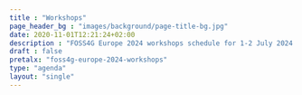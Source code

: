 ```yaml
---
title : "Workshops"
page_header_bg : "images/background/page-title-bg.jpg"
date: 2020-11-01T12:21:24+02:00
description : "FOSS4G Europe 2024 workshops schedule for 1-2 July 2024."
draft : false
pretalx: "foss4g-europe-2024-workshops"
type: "agenda"
layout: "single"
---
```

